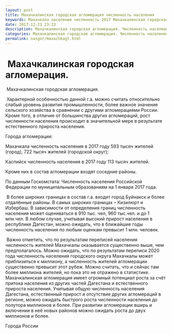 ```yaml
---
layout: post
title: Махачкалинская городская агломерация численность населения 
keywords: Махачкала население численность 2017 Махачкалинская городская агломерация. 
date: 2017-12-21 23:23
description: Махачкалинская городская агломерация. Численность населения Махачкалы 2017 Каспийска
categories: Махачкалинская городская агломерация. Численность населения Махачкалы 2017 Каспийска
permalink: nasgor/maxachkagl.html
---
```


#  Махачкалинская городская агломерация.



 Махачкалинская городская агломерация.



 Характерной особенностью данной г.а. можно считать относительно слабый уровень развития промышленности, более важное значение сельского хозяйства в сравнении с другими агломерациями России. Кроме того, в отличие от большинства других агломераций, рост численности населения происходит в значительной мере в результате естественного прироста населения.




Города агломерации:


Махачкала численность населения в 2017 году 593 тысяч жителей (город), 722 тысяч жителей (городской округ); 


Каспийск численность населения в 2017 году 113 тысяч жителей.


Кроме них в состав агломерации входят соседние районы.


По данным Госкомстата: Численность населения Российской Федерации по муниципальным образованиям на 1 января 2017 года.


 В более широких границах в состав г.а. входит город Буйнакск и более отдалённые районы. В самых широких границах – Кизилюрт и Избербаш.
В зависимости от определения границ численность населения может оцениваться в 910 тыс. чел, 960 тыс.чел. и до 1 млн.чел. В любом случае, учитывая высокий прирост населения в республике Дагестан, можно ожидать, что в ближайшие годы численность населения по любым оценкам превысит 1 млн. человек.



 Важно отметить, что по результатам переписей населения численность жителей Махачкалы оказывается существенно выше, чем предполагалось. 
Можно ожидать, что по результатам переписи 2020 года численность населения городского округа Махачкалы может приблизиться к миллиону, а численность жителей агломерации существенно превысит этот рубеж. 
Можно считать, что и сейчас там более миллиона жителей, но пока это не отражено в статистике. Махачкалинская агломерация имеет огромный потенциал роста за счёт притока населения из других частей Дагестана и естественного прироста населения. Учитывая общую численность населения Дагестана, естественный прирост и отсутствие других агломераций в регионе, можно ожидать быстрого роста численности населения до полутора миллионов и более. При развитии агломерации вширь и включении в неё новых районов можно ожидать роста до двух миллионов и более. 





Города России

		
